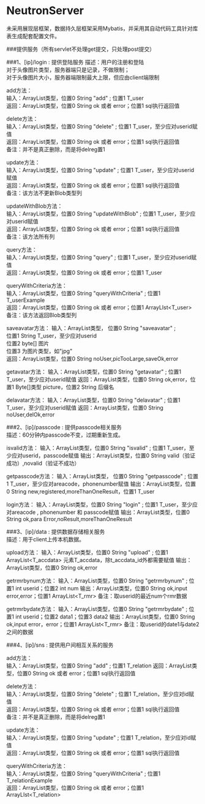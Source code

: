 NeutronServer
==========================================
未采用展现层框架，数据持久层框架采用Mybatis，并采用其自动代码工具针对库表生成配套配置文件。</p>

###提供服务（所有servlet不处理get提交，只处理post提交）

###1、[ip]/login : 提供登陆服务
   描述：用户的注册和登陆       
         对于头像图片类型，服务器端只是记录，不做限制；      
         对于头像图片大小，服务器端限制最大上限，但应由client端限制   
   
   add方法：   
   输入：ArrayList类型，位置0 String "add" ; 位置1 T_user   
   返回：ArrayList类型，位置0 String ok 或者 error；位置1 sql执行返回值      
      
   delete方法：   
   输入：ArrayList类型，位置0 String "delete" ; 位置1 T_user，至少应对userid赋值   
   返回：ArrayList类型，位置0 String ok 或者 error；位置1 sql执行返回值   
   备注：并不是真正删除，而是将delreg置1   
   
   update方法：   
   输入：ArrayList类型，位置0 String "update" ; 位置1 T_user，至少应对userid赋值   
   返回：ArrayList类型，位置0 String ok 或者 error；位置1 sql执行返回值   
   备注：该方法不更新Blob类型列   
   
   updateWithBlob方法：   
   输入：ArrayList类型，位置0 String "updateWithBlob" ; 位置1 T_user，至少应对userid赋值   
   返回：ArrayList类型，位置0 String ok 或者 error；位置1 sql执行返回值   
   备注：该方法所有列   
   
   query方法：      
   输入：ArrayList类型，位置0 String "query" ; 位置1 T_user，至少应对userid赋值   
   返回：ArrayList类型，位置0 String ok 或者 error；位置1 T_user   
   
   queryWithCriteria方法：   
   输入：ArrayList类型，位置0 String "queryWithCriteria" ; 位置1 T_userExample   
   返回：ArrayList类型，位置0 String ok 或者 error；位置1 ArrayLIst<T_user>   
   备注：该方法返回Blob类型列
   
   saveavatar方法：
   输入：ArrayList类型，
         位置0 String "saveavatar" ;  
         位置1 String T_user，至少应对userid   
         位置2 byte[] 图片   
         位置3 为图片类型，如"jpg"   		  
   返回：ArrayList类型，位置0 String noUser,picTooLarge,saveOk,error

   getavatar方法：
   输入：ArrayList类型，位置0 String "getavatar" ; 位置1 T_user，至少应对userid赋值
   返回：ArrayList类型，位置0 String ok,error，位置1 Byte[]类型 picture，位置2 String 后缀名
   
   delavatar方法：
   输入：ArrayList类型，位置0 String "delavatar" ; 位置1 T_user，至少应对userid赋值
   返回：ArrayList类型，位置0 String noUser,delOk,error

###2、[ip]/passcode : 提供passcode相关服务   
   描述：60分钟内passcode不变，过期重新生成。  
   
   isvalid方法：
   输入：ArrayList类型，位置0 String "isvalid" ; 位置1 T_user，至少应对userid，passcode赋值
   输出：ArrayList类型，位置0 String valid（验证成功）,novalid（验证不成功）
   
   getpasscode方法：
   输入：ArrayList类型，
         位置0 String "getpasscode" ; 
         位置1 T_user，至少应对areacode，phonenumber赋值
   输出：ArrayList类型，位置0 String new,registered,moreThanOneResult，位置1 T_user
       
   login方法：
   输入：ArrayList类型，位置0 String "login" ; 
         位置1 T_user，至少应对areacode , phonenumber 和 passcode赋值
   输出：ArrayList类型，位置0 String  ok,para Error,noResult,moreThanOneResult
         
###3、[ip]/data : 提供数据存储相关服务   
   描述：用于client上传本机数据。  
   
   upload方法：
   输入：ArrayList类型，位置0 String "upload" ; 
         位置1 ArrayList<T_accdata> 元素T_accdata，除t_accdata_id外都需要赋值
   输出：ArrayList类型，位置0 String  ok,error
    
   getrmrbynum方法：
   输入：ArrayList类型，位置0 String "getrmrbynum" ; 
         位置1 int userid；位置2 int num
   输出：ArrayList类型，位置0 String  ok,input error,error；位置1 ArrayList<T_rmr>
   备注：取userid的最近num个rmr数据
       
   getrmrbydate方法：
   输入：ArrayList类型，位置0 String "getrmrbydate" ; 
         位置1 int userid；位置2 data1；位置3 data2
   输出：ArrayList类型，位置0 String  ok,input error，error；位置1 ArrayList<T_rmr>
   备注：取userid的date1与date2之间的数据       
   
###4、[ip]/sns : 提供用户间相互关系的服务

   add方法：   
   输入：ArrayList类型，位置0 String "add" ; 位置1 T_relation
   返回：ArrayList类型，位置0 String ok 或者 error；位置1 sql执行返回值      
      
   delete方法：   
   输入：ArrayList类型，位置0 String "delete" ; 位置1 T_relation，至少应对id赋值   
   返回：ArrayList类型，位置0 String ok 或者 error；位置1 sql执行返回值   
   备注：并不是真正删除，而是将delreg置1   
   
   update方法：   
   输入：ArrayList类型，位置0 String "update" ; 位置1 T_relation，至少应对id赋值   
   返回：ArrayList类型，位置0 String ok 或者 error；位置1 sql执行返回值   
   
   queryWithCriteria方法：   
   输入：ArrayList类型，位置0 String "queryWithCriteria" ; 位置1 T_relationExample   
   返回：ArrayList类型，位置0 String ok 或者 error；位置1 ArrayLIst<T_relation>   
   
